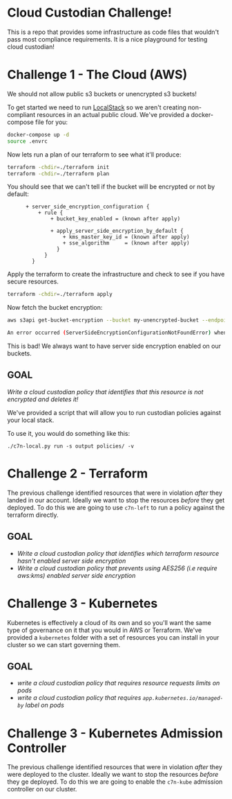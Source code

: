 # Cloud Custodian Challenge!
This is a repo that provides some infrastructure as code files that wouldn't
pass most compliance requirements. It is a nice playground for testing cloud
custodian!

# Challenge 1 - The Cloud (AWS)
We should not allow public s3 buckets or unencrypted s3 buckets!

To get started we need to run [LocalStack](https://localstack.cloud/) so we
aren't creating non-compliant resources in an actual public cloud. We've
provided a docker-compose file for you:

```sh
docker-compose up -d
source .envrc
```

Now lets run a plan of our terraform to see what it'll produce:

```sh
terraform -chdir=./terraform init
terraform -chdir=./terraform plan
```

You should see that we can't tell if the bucket will be encrypted or not by
default:

```
      + server_side_encryption_configuration {
          + rule {
              + bucket_key_enabled = (known after apply)

              + apply_server_side_encryption_by_default {
                  + kms_master_key_id = (known after apply)
                  + sse_algorithm     = (known after apply)
                }
            }
        }
```

Apply the terraform to create the infrastructure and check to see if you have
secure resources.

```sh
terraform -chdir=./terraform apply
```

Now fetch the bucket encryption:

```sh
aws s3api get-bucket-encryption --bucket my-unencrypted-bucket --endpoint-url=http://localhost:4566

An error occurred (ServerSideEncryptionConfigurationNotFoundError) when calling the GetBucketEncryption operation: The server side encryption configuration was not found
```

This is bad!  We always want to have server side encryption enabled on our
buckets.

## GOAL
*Write a cloud custodian policy that identifies that this resource is not
encrypted and deletes it!*

We've provided a script that will allow you to run custodian policies
against your local stack.

To use it, you would do something like this:

```
./c7n-local.py run -s output policies/ -v
```

# Challenge 2 - Terraform
The previous challenge identified resources that were in violation *after* they
landed in our account.  Ideally we want to stop the resources *before* they
get deployed.  To do this we are going to use `c7n-left` to run a policy against
the terraform directly.

## GOAL
- *Write a cloud custodian policy that identifies which terraform resource hasn't
enabled server side encryption*
- *Write a cloud custodian policy that prevents using AES256 (i.e require aws:kms)
enabled server side encryption*

# Challenge 3 - Kubernetes
Kubernetes is effectively a cloud of its own and so you'll want the same type of
governance on it that you would in AWS or Terraform. We've provided a `kubernetes`
folder with a set of resources you can install in your cluster so we can start
governing them.

## GOAL
- *write a cloud custodian policy that requires resource requests limits on pods*
- *write a cloud custodian policy that requires `app.kubernetes.io/managed-by` 
  label on pods*

# Challenge 3 - Kubernetes Admission Controller
The previous challenge identified resources that were in violation *after* they
were deployed to the cluster.  Ideally we want to stop the resources *before*
they ge deployed.  To do this we are going to enable the `c7n-kube` admission
controller on our cluster.
